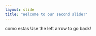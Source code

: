```yaml
---
layout: slide
title: "Welcome to our second slide!"
---
```

como estas
Use the left arrow to go back!
